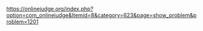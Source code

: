 https://onlinejudge.org/index.php?option=com_onlinejudge&Itemid=8&category=623&page=show_problem&problem=1201